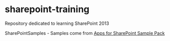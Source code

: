 sharepoint-training
===================

Repository dedicated to learning SharePoint 2013

SharePointSamples - Samples come from [Apps for SharePoint Sample Pack](http://code.msdn.microsoft.com/officeapps/Apps-for-SharePoint-sample-64c80184)
